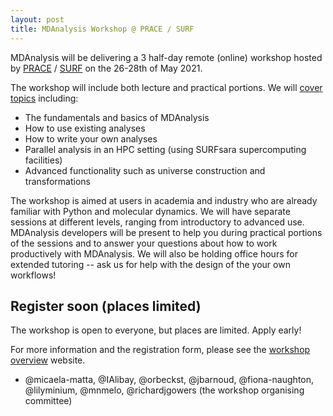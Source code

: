 ```yaml
---
layout: post
title: MDAnalysis Workshop @ PRACE / SURF
---
```


MDAnalysis will be delivering a 3 half-day remote (online) workshop hosted by [PRACE](https://prace-ri.eu/) / [SURF](https://www.surf.nl/en) on the 26-28th of May 2021.

The workshop will include both lecture and practical portions. We will [cover topics](https://events.prace-ri.eu/event/1201/timetable/) including:

* The fundamentals and basics of MDAnalysis
* How to use existing analyses
* How to write your own analyses
* Parallel analysis in an HPC setting (using SURFsara supercomputing facilities)
* Advanced functionality such as universe construction and transformations

The workshop is aimed at users in academia and industry who are already familiar with Python and molecular dynamics.
We will have separate sessions at different levels, ranging from introductory to
advanced use.
MDAnalysis developers will be present to help you during practical portions of the sessions and to answer your questions about how to work productively with MDAnalysis.
We will also be holding office hours for extended tutoring -- ask us for help with
the design of the your own workflows!

## Register soon (places limited)

The workshop is open to everyone, but places are limited. Apply early!

For more information and the registration form, please see the [workshop overview](https://events.prace-ri.eu/event/1201/overview) website.

- @micaela-matta, @IAlibay, @orbeckst, @jbarnoud, @fiona-naughton, @lilyminium, @mnmelo, @richardjgowers (the workshop organising committee)
